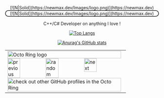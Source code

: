 <center>
  [![N|Solid](https://newmax.dev/Images/logo.png)](https://newmax.dev)
  <div style="width=50%; border-radius: 25px; border: 2px solid #313131;">
    [![N|Solid](https://newmax.dev/Images/logo.png)](https://newmax.dev)
  </div>
  
  C++/C# Developer on anything I love ! 
  
[![Top Langs](https://github-readme-stats.vercel.app/api/top-langs/?username=NewMaxT&count_private=true&theme=dark)](https://github.com/anuraghazra/github-readme-stats)

[![Anurag's GitHub stats](https://github-readme-stats.vercel.app/api?username=NewMaxT&count_private=true&theme=dark)](https://github.com/anuraghazra/github-readme-stats)

</center>


<table><tbody><tr><td><a href="https://octo-ring.com/"><img src="https://octo-ring.com/static/img/widget/top.png" width="99%" alt="Octo Ring logo" align="top"></a><br><a href="https://octo-ring.com/p/NewMaxT/prev"><img src="https://octo-ring.com/static/img/widget/prev.png" width="33%" alt="previous" align="top" title="previous profile"></a><a href="https://octo-ring.com/p/NewMaxT/random"><img src="https://octo-ring.com/static/img/widget/random.png" width="33%" alt="random" align="top" title="random profile"></a><a href="https://octo-ring.com/p/NewMaxT/next"><img src="https://octo-ring.com/static/img/widget/next.png" width="33%" alt="next" align="top" title="next profile"></a><br><a href="https://octo-ring.com/"><img src="https://octo-ring.com/static/img/widget/bottom.png" width="99%" alt="check out other GitHub profiles in the Octo Ring" align="top"></a></td></tr></tbody></table>
